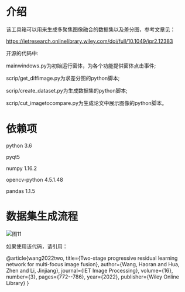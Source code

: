 # 介绍
该工具箱可以用来生成多聚焦图像融合的数据集以及差分图，参考文章见：

https://ietresearch.onlinelibrary.wiley.com/doi/full/10.1049/ipr2.12383

开源的代码中:

mainwindows.py为初始运行窗体，为各个功能提供窗体点击事件;

scrip/get_diffimage.py为求差分图的python脚本;

scrip/create_dataset.py为生成数据集的python脚本;

scrip/cut_imagetocompare.py为生成论文中展示图像的python脚本。

# 依赖项

python 3.6

pyqt5

numpy                     1.16.2

opencv-python             4.5.1.48

pandas                    1.1.5

# 数据集生成流程
![图11](https://user-images.githubusercontent.com/40713736/164642530-d14b700d-be3c-407a-9572-e3951cf377f8.jpg)




如果使用该代码，请引用：

@article{wang2022two,
  title={Two-stage progressive residual learning network for multi-focus image fusion},
  author={Wang, Haoran and Hua, Zhen and Li, Jinjiang},
  journal={IET Image Processing},
  volume={16},
  number={3},
  pages={772--786},
  year={2022},
  publisher={Wiley Online Library}
}
